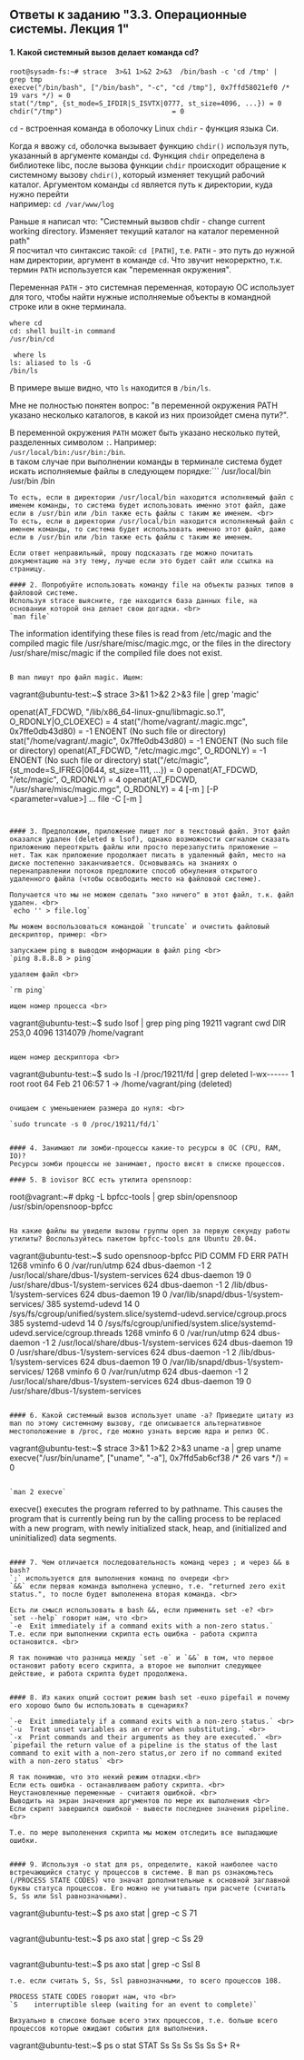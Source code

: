 ## Ответы к заданию "3.3. Операционные системы. Лекция 1"

#### 1. Какой системный вызов делает команда cd? <br>

```
root@sysadm-fs:~# strace  3>&1 1>&2 2>&3  /bin/bash -c 'cd /tmp' | grep tmp
execve("/bin/bash", ["/bin/bash", "-c", "cd /tmp"], 0x7ffd58021ef0 /* 19 vars */) = 0
stat("/tmp", {st_mode=S_IFDIR|S_ISVTX|0777, st_size=4096, ...}) = 0
chdir("/tmp")                           = 0
```

`cd` - встроенная команда в оболочку Linux
`chdir` - функция языка Си.

Когда я ввожу `cd`, оболочка вызывает функцию `chdir()` используя путь, указанный в аргументе команды `cd`. Функция `chdir` определена в библиотеке libc, после вызова функции `chdir` происходит обращение к системному вызову `chdir()`, который изменяет текущий рабочий каталог.  Аргументом команды `cd` является путь к директории, куда нужно перейти <br>
например: `cd /var/www/log`

Раньше я написал что: "Системный вызвов chdir - change current working directory. Изменяет текущий каталог на каталог переменной path" <br>
Я посчитал что синтаксис такой: `cd [PATH]`, т.е. `PATH` - это путь до нужной нам директории, аргумент в команде `cd`. Что звучит некорерктно, т.к. термин `PATH` используется как "переменная окружения".

Переменная `PATH` - это системная переменная, котораую ОС использует для того, чтобы найти нужные исполняемые объекты в командной строке или в окне терминала.

```
where cd
cd: shell built-in command
/usr/bin/cd

 where ls
ls: aliased to ls -G
/bin/ls
```
В примере выше видно, что `ls` находится в `/bin/ls`.

Мне не полностью понятен вопрос: "в переменной окружения PATH указано несколько каталогов, в какой из них произойдет смена пути?". <br>

В переменной окружения `PATH` может быть указано несколько путей, разделенных символом `:`. Например: <br>
`/usr/local/bin:/usr/bin:/bin`. <br>
в таком случае при выполнении команды в терминале система будет искать исполняемые файлы в следующем порядке:```
/usr/local/bin
/usr/bin
/bin
```
То есть, если в директории /usr/local/bin находится исполняемый файл с именем команды, то система будет использовать именно этот файл, даже если в /usr/bin или /bin также есть файлы с таким же именем. <br>
То есть, если в директории /usr/local/bin находится исполняемый файл с именем команды, то система будет использовать именно этот файл, даже если в /usr/bin или /bin также есть файлы с таким же именем.

Если ответ неправильный, прошу подсказать где можно почитать документацию на эту тему, лучше если это будет сайт или ссылка на страницу.

#### 2. Попробуйте использовать команду file на объекты разных типов в файловой системе.
Используя strace выясните, где находится база данных file, на основании которой она делает свои догадки. <br>
`man file`

```
The information identifying these files is read from /etc/magic and the compiled magic file /usr/share/misc/magic.mgc, or the files in the directory /usr/share/misc/magic if the compiled file does not exist.
```

В man пишут про файл magic. Ищем:

```
vagrant@ubuntu-test:~$ strace  3>&1 1>&2 2>&3 file | grep 'magic'

openat(AT_FDCWD, "/lib/x86_64-linux-gnu/libmagic.so.1", O_RDONLY|O_CLOEXEC) = 4
stat("/home/vagrant/.magic.mgc", 0x7ffe0db43d80) = -1 ENOENT (No such file or directory)
stat("/home/vagrant/.magic", 0x7ffe0db43d80) = -1 ENOENT (No such file or directory)
openat(AT_FDCWD, "/etc/magic.mgc", O_RDONLY) = -1 ENOENT (No such file or directory)
stat("/etc/magic", {st_mode=S_IFREG|0644, st_size=111, ...}) = 0
openat(AT_FDCWD, "/etc/magic", O_RDONLY) = 4
openat(AT_FDCWD, "/usr/share/misc/magic.mgc", O_RDONLY) = 4
[-m <magicfiles>] [-P <parameter=value>] <file> ...
file -C [-m <magicfiles>]
```


#### 3. Предположим, приложение пишет лог в текстовый файл. Этот файл оказался удален (deleted в lsof), однако возможности сигналом сказать приложению переоткрыть файлы или просто перезапустить приложение – нет. Так как приложение продолжает писать в удаленный файл, место на диске постепенно заканчивается. Основываясь на знаниях о перенаправлении потоков предложите способ обнуления открытого удаленного файла (чтобы освободить место на файловой системе).

Получается что мы не можем сделать "эхо ничего" в этот файл, т.к. файл удален. <br>
`echo '' > file.log`

Мы можем воспользоваться командой `truncate` и очистить файловый дескриптор, пример: <br>

запускаем ping в выводом информации в файл ping <br>
`ping 8.8.8.8 > ping`

удаляем файл <br>

`rm ping`

ищем номер процесса <br>

```
vagrant@ubuntu-test:~$ sudo lsof | grep ping
ping      19211                         vagrant  cwd       DIR              253,0     4096    1314079 /home/vagrant
```

ищем номер дескриптора <br>

```
vagrant@ubuntu-test:~$ sudo ls -l /proc/19211/fd | grep deleted
l-wx------ 1 root root 64 Feb 21 06:57 1 -> /home/vagrant/ping (deleted)
```

очищаем c уменьшением размера до нуля: <br>

`sudo truncate -s 0 /proc/19211/fd/1`


#### 4. Занимают ли зомби-процессы какие-то ресурсы в ОС (CPU, RAM, IO)?
Ресурсы зомби процессы не занимают, просто висят в списке процессов.

#### 5. В iovisor BCC есть утилита opensnoop:

```
root@vagrant:~# dpkg -L bpfcc-tools | grep sbin/opensnoop
/usr/sbin/opensnoop-bpfcc
```

На какие файлы вы увидели вызовы группы open за первую секунду работы утилиты? Воспользуйтесь пакетом bpfcc-tools для Ubuntu 20.04.

```
vagrant@ubuntu-test:~$ sudo opensnoop-bpfcc
PID    COMM               FD ERR PATH
1268   vminfo              6   0 /var/run/utmp
624    dbus-daemon        -1   2 /usr/local/share/dbus-1/system-services
624    dbus-daemon        19   0 /usr/share/dbus-1/system-services
624    dbus-daemon        -1   2 /lib/dbus-1/system-services
624    dbus-daemon        19   0 /var/lib/snapd/dbus-1/system-services/
385    systemd-udevd      14   0 /sys/fs/cgroup/unified/system.slice/systemd-udevd.service/cgroup.procs
385    systemd-udevd      14   0 /sys/fs/cgroup/unified/system.slice/systemd-udevd.service/cgroup.threads
1268   vminfo              6   0 /var/run/utmp
624    dbus-daemon        -1   2 /usr/local/share/dbus-1/system-services
624    dbus-daemon        19   0 /usr/share/dbus-1/system-services
624    dbus-daemon        -1   2 /lib/dbus-1/system-services
624    dbus-daemon        19   0 /var/lib/snapd/dbus-1/system-services/
1268   vminfo              6   0 /var/run/utmp
624    dbus-daemon        -1   2 /usr/local/share/dbus-1/system-services
624    dbus-daemon        19   0 /usr/share/dbus-1/system-services
```

#### 6. Какой системный вызов использует uname -a? Приведите цитату из man по этому системному вызову, где описывается альтернативное местоположение в /proc, где можно узнать версию ядра и релиз ОС.

```
vagrant@ubuntu-test:~$ strace 3>&1 1>&2 2>&3 uname -a | grep uname
execve("/usr/bin/uname", ["uname", "-a"], 0x7ffd5ab6cf38 /* 26 vars */) = 0
```

`man 2 execve`

```
execve()  executes  the program referred to by pathname.  This causes the program that is currently being run by the calling process to be replaced with a new program, with newly initialized stack, heap, and (initialized  and uninitialized) data segments.
```

#### 7. Чем отличается последовательность команд через ; и через && в bash?
`;` используется для выполнения команд по очереди <br>
`&&` если первая команда выполнена успешно, т.e. "returned zero exit status.", то после будет выполенена вторая команда. <br>

Есть ли смысл использовать в bash &&, если применить set -e? <br>
`set --help` говорит нам, что <br>
`-e  Exit immediately if a command exits with a non-zero status.`
Т.е. если при выполнении скрипта есть ошибка - работа скрипта остановится. <br>

Я так понимаю что разница между `set -e` и `&&` в том, что первое остановит работу всего скрипта, а второе не выполнит следующее действие, и работа скрипта будет продолжена.


#### 8. Из каких опций состоит режим bash set -euxo pipefail и почему его хорошо было бы использовать в сценариях?

`-e  Exit immediately if a command exits with a non-zero status.` <br>
`-u  Treat unset variables as an error when substituting.` <br>
`-x  Print commands and their arguments as they are executed.` <br>
`pipefail the return value of a pipeline is the status of the last command to exit with a non-zero status,or zero if no command exited with a non-zero status` <br>

Я так понимаю, что это некий режим отладки.<br>
Если есть ошибка - останавливаем работу скрипта. <br>
Неустановленные переменные - считаютя ошибкой. <br>
Выводить на экран значения аргументов по мере их выполнения <br>
Если скрипт завершился ошибкой - вывести последнее значения pipeline. <br>

Т.е. по мере выполенения скрипта мы можем отследить все выпадающие ошибки.


#### 9. Используя -o stat для ps, определите, какой наиболее часто встречающийся статус у процессов в системе. В man ps ознакомьтесь (/PROCESS STATE CODES) что значат дополнительные к основной заглавной буквы статуса процессов. Его можно не учитывать при расчете (считать S, Ss или Ssl равнозначными).

```
vagrant@ubuntu-test:~$ ps axo stat | grep -c S
71
```

```
vagrant@ubuntu-test:~$ ps axo stat | grep -c Ss
29
```

```
vagrant@ubuntu-test:~$ ps axo stat | grep -c Ssl
8
```
т.е. если считать S, Ss, Ssl равнозначными, то всего процессов 108.

PROCESS STATE CODES говорит нам, что <br>
`S    interruptible sleep (waiting for an event to complete)`

Визуально в списоке больше всего этих процессов, т.е. больше всего процессов которые ожидают события для выполнения.

```
vagrant@ubuntu-test:~$ ps o stat
STAT
Ss
Ss
Ss
Ss
Ss
S+
R+
```






